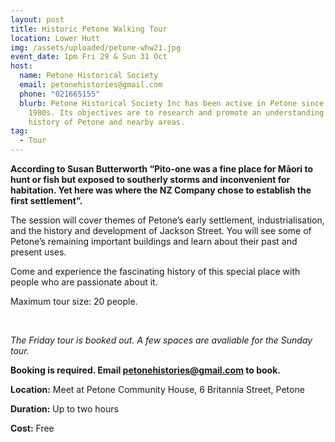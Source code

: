 ```yaml
---
layout: post
title: Historic Petone Walking Tour
location: Lower Hutt
img: /assets/uploaded/petone-whw21.jpg
event_date: 1pm Fri 29 & Sun 31 Oct
host:
  name: Petone Historical Society
  email: petonehistories@gmail.com
  phone: "021665155"
  blurb: Petone Historical Society Inc has been active in Petone since the late
    1980s. Its objectives are to research and promote an understanding of the
    history of Petone and nearby areas.
tag:
  - Tour
---
```

**According to Susan Butterworth “Pito-one was a fine place for Māori to hunt or fish but exposed to southerly storms and inconvenient for habitation. Yet here was where the NZ Company chose to establish the first settlement”.** 

The session will cover themes of Petone’s early settlement, industrialisation, and the history and development of Jackson Street. You will see some of Petone’s remaining important buildings and learn about their past and present uses.

Come and experience the fascinating history of this special place with people who are passionate about it.

Maximum tour size: 20 people.

<br>

*The Friday tour is booked out. A few spaces are avaliable for the Sunday tour.*

**Booking is required. Email [petonehistories@gmail.com](mailto:petonehistories@gmail.com) to book.**

**Location:** Meet at Petone Community House, 6 Britannia Street, Petone

**Duration:** Up to two hours

**Cost:** Free